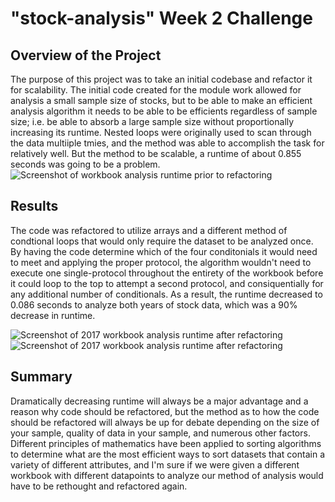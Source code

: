 # "stock-analysis" Week 2 Challenge
## Overview of the Project
The purpose of this project was to take an initial codebase and refactor it for scalability. The initial code created for the module work allowed for analysis a small sample size of stocks, but to be able to make an efficient analysis algorithm it needs to be able to be efficients regardless of sample size; i.e. be able to absorb a large sample size without proportionally increasing its runtime. Nested loops were originally used to scan through the data multiiple tmies, and the method was able to accomplish the task for relatively well. But the method to be scalable, a runtime of about 0.855 seconds was going to be a problem.
![Screenshot of workbook analysis runtime prior to refactoring](https://github.com/rudiferr/stock-analysis/blob/main/Resources/2017_runtime_original.png)

## Results
The code was refactored to utilize arrays and a different method of condtional loops that would only require the dataset to be analyzed once. By having the code determine which of the four conditonials it would need to meet and applying the proper protocol, the algorithm wouldn't need to execute one single-protocol throughout the entirety of the workbook before it could loop to the top to attempt a second protocol, and consiquentially for any additional number of conditionals. As a result, the runtime decreased to 0.086 seconds to analyze both years of stock data, which was a 90% decrease in runtime.

![Screenshot of 2017 workbook analysis runtime after refactoring](https://github.com/rudiferr/stock-analysis/blob/main/Resources/2017_runtime_refactored.png)
![Screenshot of 2017 workbook analysis runtime after refactoring](https://github.com/rudiferr/stock-analysis/blob/main/Resources/2018_runtime_refactored.png)

## Summary
Dramatically decreasing runtime will always be a major advantage and a reason why code should be refactored, but the method as to how the code should be refactored will always be up for debate depending on the size of your sample, quality of data in your sample, and numerous other factors. Different principles of mathematics have been applied to sorting algorithms to determine what are the most efficient ways to sort datasets that contain a variety of different attributes, and I'm sure if we were given a different workbook with different datapoints to analyze our method of analysis would have to be rethought and refactored again.
